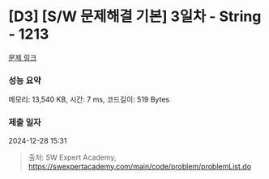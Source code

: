 # [D3] [S/W 문제해결 기본] 3일차 - String - 1213 

[문제 링크](https://swexpertacademy.com/main/code/problem/problemDetail.do?contestProbId=AV14P0c6AAUCFAYi) 

### 성능 요약

메모리: 13,540 KB, 시간: 7 ms, 코드길이: 519 Bytes

### 제출 일자

2024-12-28 15:31



> 출처: SW Expert Academy, https://swexpertacademy.com/main/code/problem/problemList.do